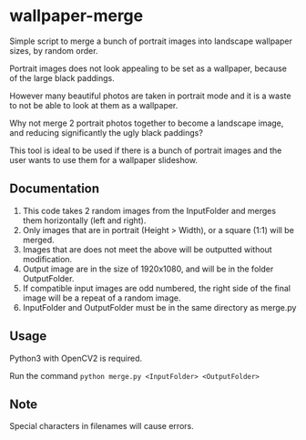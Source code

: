 # wallpaper-merge
Simple script to merge a bunch of portrait images into landscape wallpaper sizes, by random order.

Portrait images does not look appealing to be set as a wallpaper, because of the large black paddings. 

However many beautiful photos are taken in portrait mode and it is a waste to not be able to look at them as a wallpaper. 

Why not merge 2 portrait photos together to become a landscape image, and reducing significantly the ugly black paddings?

This tool is ideal to be used if there is a bunch of portrait images and the user wants to use them for a wallpaper slideshow.

## Documentation
1. This code takes 2 random images from the InputFolder and merges them horizontally (left and right).
2. Only images that are in portrait (Height > Width), or a square (1:1) will be merged.
3. Images that are does not meet the above will be outputted without modification.
4. Output image are in the size of 1920x1080, and will be in the folder OutputFolder.
5. If compatible input images are odd numbered, the right side of the final image will be a repeat of a random image.
6. InputFolder and OutputFolder must be in the same directory as merge.py


## Usage
Python3 with OpenCV2 is required.

Run the command `python merge.py <InputFolder> <OutputFolder>`

## Note
Special characters in filenames will cause errors.
